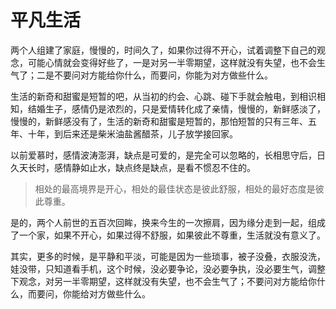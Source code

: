 # 平凡生活

两个人组建了家庭，慢慢的，时间久了，如果你过得不开心，试着调整下自己的观念，可能心情就会变得好些了，一是对另一半零期望，这样就没有失望，也不会生气了；二是不要问对方能给你什么，而要问，你能为对方做些什么。

生活的新奇和甜蜜是短暂的吧，从当初的约会、心跳、碰下手就会触电，到相识相知，结婚生子，感情仍是浓烈的，只是爱情转化成了亲情，慢慢的，新鲜感淡了，慢慢的，新鲜感没有了，生活的新奇和甜蜜是短暂的，那怕短暂的只有三年、五年、十年，到后来还是柴米油盐酱醋茶，儿子放学接回家。

以前爱慕时，感情波涛澎湃，缺点是可爱的，是完全可以忽略的，长相思守后，日久天长时，感情静如止水，缺点终是缺点，是看不惯忍不住的。

> 相处的最高境界是开心，相处的最佳状态是彼此舒服，相处的最好态度是彼此尊重。

是的，两个人前世的五百次回眸，换来今生的一次擦肩，因为缘分走到一起，组成了一个家，如果不开心，如果过得不舒服，如果彼此不尊重，生活就没有意义了。

其实，更多的时候，是平静和平淡，可能是因为一些琐事，被子没叠，衣服没洗，娃没带，只知道看手机，这个时候，没必要争论，没必要争执，没必要生气，调整下观念，对另一半零期望，这样就没有失望，也不会生气了；不要问对方能给你什么，而要问，你能给对方做些什么。

